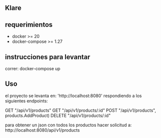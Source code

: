 ## Klare

## requerimientos

- docker >= 20
- docker-compose >= 1.27

## instrucciones para levantar

correr:
docker-compose up


## Uso

el proyecto se levanta en: 'http://localhost:8080'
respondiendo a los siguientes endpoints:

GET     "/api/v1/products"
GET     "/api/v1/products/:id"
POST    "/api/v1/products", products.AddProduct)
DELETE  "/api/v1/products/:id"

 para obtener un json con todos los productos hacer solicitud a:
 http://localhost:8080/api/v1/products
